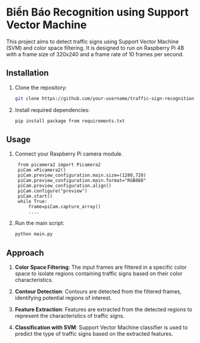 # Biển Báo Recognition using Support Vector Machine

This project aims to detect traffic signs using Support Vector Machine (SVM) and color space filtering. It is designed to run on Raspberry Pi 4B with a frame size of 320x240 and a frame rate of 10 frames per second.

## Installation

1. Clone the repository:
    ```bash
    git clone https://github.com/your-username/traffic-sign-recognition.git
    ```

2. Install required dependencies:
    ```bash
    pip install package from requirements.txt
    ```

## Usage

1. Connect your Raspberry Pi camera module.
   ```
    from picamera2 import Picamera2
    piCam =Picamera2()
    piCam.preview_configuration.main.size=(1280,720)
    piCam.preview_configuration.main.format="RGB888"
    piCam.preview_configuration.align()
    piCam.configure("preview")
    piCam.start()
    while True:
        frame=piCam.capture_array()
        ....
   ```

2. Run the main script:
    ```bash
    python main.py
    ```

## Approach

1. **Color Space Filtering**: The input frames are filtered in a specific color space to isolate regions containing traffic signs based on their color characteristics.

2. **Contour Detection**: Contours are detected from the filtered frames, identifying potential regions of interest.

3. **Feature Extraction**: Features are extracted from the detected regions to represent the characteristics of traffic signs.

4. **Classification with SVM**: Support Vector Machine classifier is used to predict the type of traffic signs based on the extracted features.

